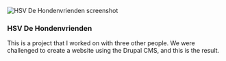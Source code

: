 ![HSV De Hondenvrienden screenshot](/images/work/hsvdhv_1920x1080_1444039130.png "HSV De Hondenvrienden screenshot")

### HSV De Hondenvrienden

This is a project that I worked on with three other people. 
We were challenged to create a website using the Drupal CMS, and this is the result.
